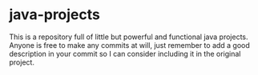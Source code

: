 # java-projects
This is a repository full of little but powerful and functional java projects. Anyone is free to make any commits at will, just remember to add a good description in your commit so I can consider including it in the original project.
